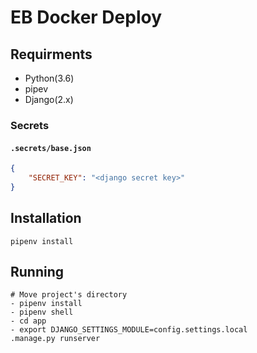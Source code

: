 # EB Docker Deploy

## Requirments

- Python(3.6)
- pipev
- Django(2.x)

### Secrets

#### `.secrets/base.json`

```json
{
    "SECRET_KEY": "<django secret key>"
}
```

## Installation

```
pipenv install
```

## Running

```
# Move project's directory
- pipenv install
- pipenv shell
- cd app
- export DJANGO_SETTINGS_MODULE=config.settings.local
.manage.py runserver
```
